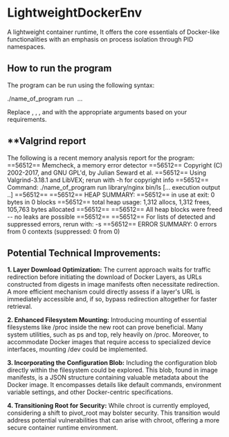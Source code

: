 # LightweightDockerEnv
A lightweight container runtime, It offers the core essentials of Docker-like functionalities with an emphasis on process isolation through PID namespaces.

## **How to run the program**
The program can be run using the following syntax:

./name_of_program run <image> <command> <arg1> <arg2> ...

Replace <image>, <command>, <arg1>, and <arg2> with the appropriate arguments based on your requirements.

## **Valgrind report
The following is a recent memory analysis report for the program: 
==56512== Memcheck, a memory error detector
==56512== Copyright (C) 2002-2017, and GNU GPL'd, by Julian Seward et al.
==56512== Using Valgrind-3.18.1 and LibVEX; rerun with -h for copyright info
==56512== Command: ./name_of_program run library/nginx bin/ls
[... execution output ..]
==56512== 
==56512== HEAP SUMMARY:
==56512==     in use at exit: 0 bytes in 0 blocks
==56512==   total heap usage: 1,312 allocs, 1,312 frees, 105,763 bytes allocated
==56512== 
==56512== All heap blocks were freed -- no leaks are possible
==56512== 
==56512== For lists of detected and suppressed errors, rerun with: -s
==56512== ERROR SUMMARY: 0 errors from 0 contexts (suppressed: 0 from 0)

## **Potential Technical Improvements:**
**1. Layer Download Optimization:** The current approach waits for traffic redirection before initiating the download of Docker Layers, as URLs constructed from digests in image manifests often necessitate redirection. A more efficient mechanism could directly assess if a layer's URL is immediately accessible and, if so, bypass redirection altogether for faster retrieval.

**2. Enhanced Filesystem Mounting:** Introducing mounting of essential filesystems like /proc inside the new root can prove beneficial. Many system utilities, such as ps and top, rely heavily on /proc. Moreover, to accommodate Docker images that require access to specialized device interfaces, mounting /dev could be implemented.

**3. Incorporating the Configuration Blob:** Including the configuration blob directly within the filesystem could be explored. This blob, found in image manifests, is a JSON structure containing valuable metadata about the Docker image. It encompasses details like default commands, environment variable settings, and other Docker-centric specifications.

**4. Transitioning Root for Security:** While chroot is currently employed, considering a shift to pivot_root may bolster security. This transition would address potential vulnerabilities that can arise with chroot, offering a more secure container runtime environment.

